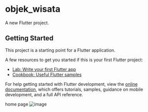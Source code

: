 # objek_wisata

A new Flutter project.

## Getting Started

This project is a starting point for a Flutter application.

A few resources to get you started if this is your first Flutter project:

- [Lab: Write your first Flutter app](https://docs.flutter.dev/get-started/codelab)
- [Cookbook: Useful Flutter samples](https://docs.flutter.dev/cookbook)

For help getting started with Flutter development, view the
[online documentation](https://docs.flutter.dev/), which offers tutorials,
samples, guidance on mobile development, and a full API reference.

home page
![image](https://user-images.githubusercontent.com/117374786/199904202-b95faf93-eeb6-4e82-8e7f-07e0b86367c4.png)

